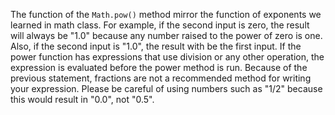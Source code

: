 The function of the `Math.pow()` method mirror the function of exponents we learned in math class. For example, if the second input is zero, the result will always be "1.0" because any number raised to the power of zero is one. Also, if the second input is "1.0", the result with be the first input. If the power function has expressions that use division or any other operation, the expression is evaluated before the power method is run. Because of the previous statement, fractions are not a recommended method for writing your expression. Please be careful of using numbers such as "1/2" because this would result in "0.0", not "0.5".

